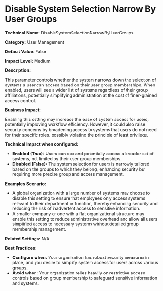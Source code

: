 # Disable System Selection Narrow By User Groups

**Technical Name:** DisableSystemSelectionNarrowByUserGroups

**Category:** User Management

**Default Value:** False

**Impact Level:** Medium

**Description:**

This parameter controls whether the system narrows down the selection of systems a user can access based on their user group memberships. When enabled, users will see a wider list of systems regardless of their group affiliations, potentially simplifying administration at the cost of finer-grained access control.

**Business Impact:**

Enabling this setting may increase the ease of system access for users, potentially improving workflow efficiency. However, it could also raise security concerns by broadening access to systems that users do not need for their specific roles, possibly violating the principle of least privilege.

**Technical Impact when configured:**

- **Enabled (True):** Users can see and potentially access a broader set of systems, not limited by their user group memberships.
- **Disabled (False):** The system selection for users is narrowly tailored based on the groups to which they belong, enhancing security but requiring more precise group and access management.

**Examples Scenario:**

- A global organization with a large number of systems may choose to disable this setting to ensure that employees only access systems relevant to their department or function, thereby enhancing security and reducing the risk of inadvertent access to sensitive information.
- A smaller company or one with a flat organizational structure may enable this setting to reduce administrative overhead and allow all users simplified access to necessary systems without detailed group membership management.

**Related Settings:** N/A

**Best Practices:** 

- **Configure when:** Your organization has robust security measures in place, and you desire to simplify system access for users across various groups.
- **Avoid when:** Your organization relies heavily on restrictive access controls based on group membership to safeguard sensitive information and systems.